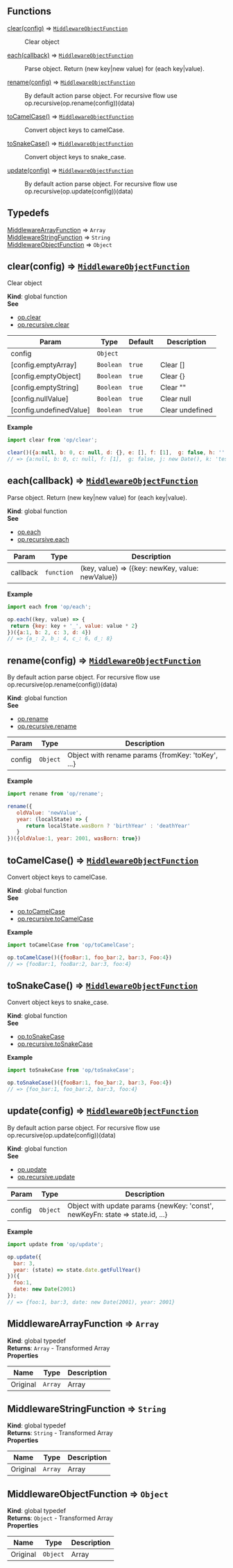 ## Functions

<dl>
<dt><a href="#clear">clear(config)</a> ⇒ <code><a href="#MiddlewareObjectFunction">MiddlewareObjectFunction</a></code></dt>
<dd><p>Clear object</p>
</dd>
<dt><a href="#each">each(callback)</a> ⇒ <code><a href="#MiddlewareObjectFunction">MiddlewareObjectFunction</a></code></dt>
<dd><p>Parse object. Return (new key|new value) for (each key|value).</p>
</dd>
<dt><a href="#rename">rename(config)</a> ⇒ <code><a href="#MiddlewareObjectFunction">MiddlewareObjectFunction</a></code></dt>
<dd><p>By default action parse object.
For recursive flow use op.recursive(op.rename(config))(data)</p>
</dd>
<dt><a href="#toCamelCase">toCamelCase()</a> ⇒ <code><a href="#MiddlewareObjectFunction">MiddlewareObjectFunction</a></code></dt>
<dd><p>Convert object keys to camelCase.</p>
</dd>
<dt><a href="#toSnakeCase">toSnakeCase()</a> ⇒ <code><a href="#MiddlewareObjectFunction">MiddlewareObjectFunction</a></code></dt>
<dd><p>Convert object keys to snake_case.</p>
</dd>
<dt><a href="#update">update(config)</a> ⇒ <code><a href="#MiddlewareObjectFunction">MiddlewareObjectFunction</a></code></dt>
<dd><p>By default action parse object. For recursive flow use op.recursive(op.update(config))(data)</p>
</dd>
</dl>

## Typedefs

<dl>
<dt><a href="#MiddlewareArrayFunction">MiddlewareArrayFunction</a> ⇒ <code>Array</code></dt>
<dd></dd>
<dt><a href="#MiddlewareStringFunction">MiddlewareStringFunction</a> ⇒ <code>String</code></dt>
<dd></dd>
<dt><a href="#MiddlewareObjectFunction">MiddlewareObjectFunction</a> ⇒ <code>Object</code></dt>
<dd></dd>
</dl>

<a name="clear"></a>

## clear(config) ⇒ [<code>MiddlewareObjectFunction</code>](#MiddlewareObjectFunction)
Clear object

**Kind**: global function  
**See**

- [op.clear](OP.md#op.clear)
- [op.recursive.clear](OP.md#op.recursive.clear)


| Param | Type | Default | Description |
| --- | --- | --- | --- |
| config | <code>Object</code> |  |  |
| [config.emptyArray] | <code>Boolean</code> | <code>true</code> | Clear [] |
| [config.emptyObject] | <code>Boolean</code> | <code>true</code> | Clear {} |
| [config.emptyString] | <code>Boolean</code> | <code>true</code> | Clear "" |
| [config.nullValue] | <code>Boolean</code> | <code>true</code> | Clear null |
| [config.undefinedValue] | <code>Boolean</code> | <code>true</code> | Clear undefined |

**Example**  
```js
import clear from 'op/clear';

clear()({a:null, b: 0, c: null, d: {}, e: [], f: [1],  g: false, h: '', j: new Date(), k: 'test'})
// => {a:null, b: 0, c: null, f: [1],  g: false, j: new Date(), k: 'test'}
```
<a name="each"></a>

## each(callback) ⇒ [<code>MiddlewareObjectFunction</code>](#MiddlewareObjectFunction)
Parse object. Return (new key|new value) for (each key|value).

**Kind**: global function  
**See**

- [op.each](OP.md#op.each)
- [op.recursive.each](OP.md#op.recursive.each)


| Param | Type | Description |
| --- | --- | --- |
| callback | <code>function</code> | (key, value) => ({key: newKey, value: newValue}) |

**Example**  
```js
import each from 'op/each';

op.each((key, value) => {
 return {key: key + '_', value: value * 2}
})({a:1, b: 2, c: 3, d: 4})
// => {a_: 2, b_: 4, c_: 6, d_: 8}
```
<a name="rename"></a>

## rename(config) ⇒ [<code>MiddlewareObjectFunction</code>](#MiddlewareObjectFunction)
By default action parse object.
For recursive flow use op.recursive(op.rename(config))(data)

**Kind**: global function  
**See**

- [op.rename](OP.md#op.rename)
- [op.recursive.rename](OP.md#op.recursive.rename)


| Param | Type | Description |
| --- | --- | --- |
| config | <code>Object</code> | Object with rename params {fromKey: 'toKey', ...} |

**Example**  
```js
import rename from 'op/rename';

rename({
   oldValue: 'newValue',
   year: (localState) => {
      return localState.wasBorn ? 'birthYear' : 'deathYear'
   }
})({oldValue:1, year: 2001, wasBorn: true})
```
<a name="toCamelCase"></a>

## toCamelCase() ⇒ [<code>MiddlewareObjectFunction</code>](#MiddlewareObjectFunction)
Convert object keys to camelCase.

**Kind**: global function  
**See**

- [op.toCamelCase](OP.md#op.toCamelCase)
- [op.recursive.toCamelCase](OP.md#op.recursive.toCamelCase)

**Example**  
```js
import toCamelCase from 'op/toCamelCase';

op.toCamelCase()({fooBar:1, foo_bar:2, bar:3, Foo:4})
// => {fooBar:1, fooBar:2, bar:3, foo:4}
```
<a name="toSnakeCase"></a>

## toSnakeCase() ⇒ [<code>MiddlewareObjectFunction</code>](#MiddlewareObjectFunction)
Convert object keys to snake_case.

**Kind**: global function  
**See**

- [op.toSnakeCase](OP.md#op.toSnakeCase)
- [op.recursive.toSnakeCase](OP.md#op.recursive.toSnakeCase)

**Example**  
```js
import toSnakeCase from 'op/toSnakeCase';

op.toSnakeCase()({fooBar:1, foo_bar:2, bar:3, Foo:4})
// => {foo_bar:1, foo_bar:2, bar:3, foo:4}
```
<a name="update"></a>

## update(config) ⇒ [<code>MiddlewareObjectFunction</code>](#MiddlewareObjectFunction)
By default action parse object. For recursive flow use op.recursive(op.update(config))(data)

**Kind**: global function  
**See**

- [op.update](OP.md#op.update)
- [op.recursive.update](OP.md#op.recursive.update)


| Param | Type | Description |
| --- | --- | --- |
| config | <code>Object</code> | Object with update params {newKey: 'const', newKeyFn: state => state.id, ...} |

**Example**  
```js
import update from 'op/update';

op.update({
  bar: 3,
  year: (state) => state.date.getFullYear()
})({
  foo:1,
  date: new Date(2001)
});
// => {foo:1, bar:3, date: new Date(2001), year: 2001}
```
<a name="MiddlewareArrayFunction"></a>

## MiddlewareArrayFunction ⇒ <code>Array</code>
**Kind**: global typedef  
**Returns**: <code>Array</code> - Transformed Array  
**Properties**

| Name | Type | Description |
| --- | --- | --- |
| Original | <code>Array</code> | Array |

<a name="MiddlewareStringFunction"></a>

## MiddlewareStringFunction ⇒ <code>String</code>
**Kind**: global typedef  
**Returns**: <code>String</code> - Transformed Array  
**Properties**

| Name | Type | Description |
| --- | --- | --- |
| Original | <code>Array</code> | Array |

<a name="MiddlewareObjectFunction"></a>

## MiddlewareObjectFunction ⇒ <code>Object</code>
**Kind**: global typedef  
**Returns**: <code>Object</code> - Transformed Array  
**Properties**

| Name | Type | Description |
| --- | --- | --- |
| Original | <code>Object</code> | Array |

